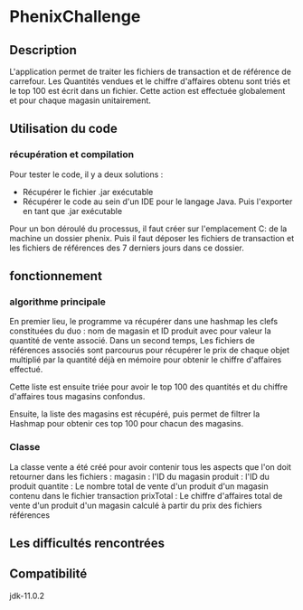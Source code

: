 # PhenixChallenge

## Description 

L'application permet de traiter les fichiers de transaction et de référence de carrefour. Les Quantités vendues et le chiffre d'affaires obtenu sont triés et le top 100 est écrit dans un fichier. Cette action est effectuée globalement et pour chaque magasin unitairement.

## Utilisation du code

### récupération et compilation

Pour tester le code, il y a deux solutions :

  - Récupérer le fichier .jar exécutable
  - Récupérer le code au sein d'un IDE pour le langage Java. Puis l'exporter en tant que .jar exécutable

Pour un bon déroulé du processus, il faut créer sur l'emplacement C: de la machine un dossier phenix. Puis il faut déposer les fichiers de transaction et les fichiers de références des 7 derniers jours dans ce dossier.

## fonctionnement

### algorithme principale

En premier lieu, le programme va récupérer dans une hashmap les clefs constituées du duo : nom de magasin et ID produit avec pour valeur la quantité de vente associé.
Dans un second temps, Les fichiers de références associés sont parcourus pour récupérer le prix de chaque objet multiplié par la quantité déjà en mémoire pour obtenir le chiffre d'affaires effectué.

Cette liste est ensuite triée pour avoir le top 100 des quantités et du chiffre d'affaires tous magasins confondus.

Ensuite, la liste des magasins est récupéré, puis permet de filtrer la Hashmap pour obtenir ces top 100 pour chacun des magasins.

### Classe

La classe vente a été créé pour avoir contenir tous les aspects que l'on doit retourner dans les fichiers :
  magasin : l'ID du magasin
	produit : l'ID du produit
	quantite : Le nombre total de vente d'un produit d'un magasin contenu dans le fichier transaction
	prixTotal : Le chiffre d'affaires total de vente d'un produit d'un magasin calculé à partir du prix des fichiers références
  
## Les difficultés rencontrées


  
## Compatibilité

jdk-11.0.2
